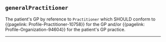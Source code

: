 ## `generalPractitioner`

The patient's GP by reference to `Practitioner` which SHOULD conform to {{pagelink: Profile-Practitioner-10758}} for the GP 
and/or {{pagelink: Profile-Organization-94604}} for the patient's GP practice. 


---